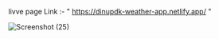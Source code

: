 livve page Link :- " https://dinupdk-weather-app.netlify.app/ "

![Screenshot (25)](https://github.com/user-attachments/assets/8ea3bc87-5898-49e4-b6b1-6a84d0be5130)
